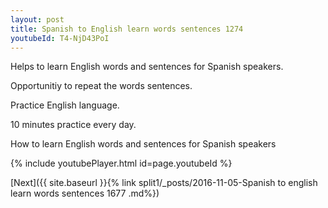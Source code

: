 ```yaml
---
layout: post
title: Spanish to English learn words sentences 1274 
youtubeId: T4-NjD43PoI
---
```

 
 
Helps to learn English words and sentences for Spanish speakers.

Opportunitiy to repeat the words sentences. 

Practice English language. 
 
10 minutes practice every day. 
 
How to learn English words and sentences for Spanish speakers 
 
{% include youtubePlayer.html id=page.youtubeId %}
 
 
[Next]({{ site.baseurl }}{% link  split1/_posts/2016-11-05-Spanish to english learn words sentences 1677 .md%})
 
